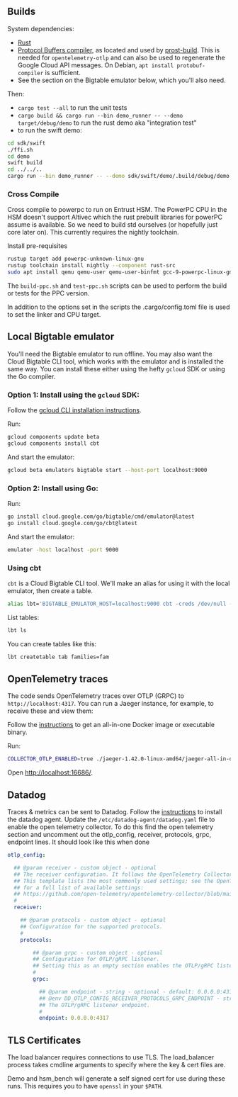 ## Builds

System dependencies:

* [Rust](https://rustup.rs/)
* [Protocol Buffers compiler](https://github.com/protocolbuffers/protobuf#protocol-compiler-installation),
  as located and used by
  [prost-build](https://docs.rs/prost-build/latest/prost_build/#sourcing-protoc).
  This is needed for `opentelemetry-otlp` and can also be used to regenerate
  the Google Cloud API messages.  On Debian, `apt install protobuf-compiler` is
  sufficient.
* See the section on the Bigtable emulator below, which you'll also need.

Then:

* `cargo test --all` to run the unit tests
* `cargo build && cargo run --bin demo_runner -- --demo target/debug/demo` to run the rust demo aka "integration test"
* to run the swift demo:
```sh
cd sdk/swift
./ffi.sh
cd demo
swift build
cd ../../..
cargo run --bin demo_runner -- --demo sdk/swift/demo/.build/debug/demo
```

### Cross Compile

Cross compile to powerpc to run on Entrust HSM. The PowerPC CPU in the HSM doesn't support Altivec
which the rust prebuilt libraries for powerPC assume is available. So we need to build std ourselves
(or hopefully just core later on). This currently requires the nightly toolchain.

Install pre-requisites

```sh
rustup target add powerpc-unknown-linux-gnu
rustup toolchain install nightly --component rust-src
sudo apt install qemu qemu-user qemu-user-binfmt gcc-9-powerpc-linux-gnu
```

The `build-ppc.sh` and `test-ppc.sh` scripts can be used to perform the build or tests for the PPC version.


In addition to the options set in the scripts the .cargo/config.toml file is used to set the linker and CPU target.


## Local Bigtable emulator

You'll need the Bigtable emulator to run offline. You may also want the Cloud
Bigtable CLI tool, which works with the emulator and is installed the same way.
You can install these either using the hefty `gcloud` SDK or using the Go
compiler.

### Option 1: Install using the `gcloud` SDK:

Follow the [gcloud CLI installation instructions](https://cloud.google.com/sdk/docs/install).

Run:

```sh
gcloud components update beta
gcloud components install cbt
```

And start the emulator:

```sh
gcloud beta emulators bigtable start --host-port localhost:9000
```

### Option 2: Install using Go:

Run:

```sh
go install cloud.google.com/go/bigtable/cmd/emulator@latest
go install cloud.google.com/go/cbt@latest
```

And start the emulator:

```sh
emulator -host localhost -port 9000
```

### Using cbt

`cbt` is a Cloud Bigtable CLI tool. We'll make an alias for using it with the
local emulator, then create a table.

```sh
alias lbt='BIGTABLE_EMULATOR_HOST=localhost:9000 cbt -creds /dev/null -project prj -instance inst'
```

List tables:
```sh
lbt ls
```

You can create tables like this:
```sh
lbt createtable tab families=fam
```

## OpenTelemetry traces

The code sends OpenTelemetry traces over OTLP (GRPC) to `http://localhost:4317`.
You can run a Jaeger instance, for example, to receive these and view them:

Follow the [instructions](https://www.jaegertracing.io/docs/latest/getting-started/)
to get an all-in-one Docker image or executable binary.

Run:

```sh
COLLECTOR_OTLP_ENABLED=true ./jaeger-1.42.0-linux-amd64/jaeger-all-in-one --collector.otlp.grpc.host-port=:4317
```

Open <http://localhost:16686/>.

## Datadog

Traces & metrics can be sent to Datadog. Follow the
[instructions](https://docs.datadoghq.com/agent/) to install the datadog agent.
Update the `/etc/datadog-agent/datadog.yaml` file to enable the open telemetry
collector. To do this find the open telemetry section and uncomment out the
otlp_config, receiver, protocols, grpc, endpoint lines. It should look like this
when done

```yaml
otlp_config:

  ## @param receiver - custom object - optional
  ## The receiver configuration. It follows the OpenTelemetry Collector's OTLP Receiver Configuration.
  ## This template lists the most commonly used settings; see the OpenTelemetry Collector documentation
  ## for a full list of available settings:
  ## https://github.com/open-telemetry/opentelemetry-collector/blob/main/receiver/otlpreceiver/config.md
  #
  receiver:

    ## @param protocols - custom object - optional
    ## Configuration for the supported protocols.
    #
    protocols:

        ## @param grpc - custom object - optional
        ## Configuration for OTLP/gRPC listener.
        ## Setting this as an empty section enables the OTLP/gRPC listener with default options.
        #
        grpc:

          ## @param endpoint - string - optional - default: 0.0.0.0:4317
          ## @env DD_OTLP_CONFIG_RECEIVER_PROTOCOLS_GRPC_ENDPOINT - string - optional - default: 0.0.0.0:4317
          ## The OTLP/gRPC listener endpoint.
          #
          endpoint: 0.0.0.0:4317
```


## TLS Certificates

The load balancer requires connections to use TLS. The load_balancer process takes cmdline arguments
to specify where the key & cert files are.

Demo and hsm_bench will generate a self signed cert for use during these runs. This requires you to have
`openssl` in your `$PATH`.
